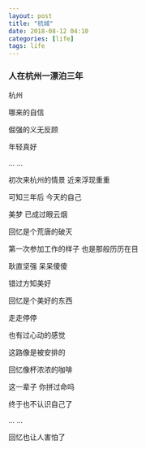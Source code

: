 ```yaml
---
layout: post
title: "杭城"
date: 2018-08-12 04:10
categories: [life]
tags: life
---
```


### 人在杭州一漂泊三年



杭州

哪来的自信

倔强的义无反顾

年轻真好



... ...



初次来杭州的情景 近来浮现重重

可知三年后 今天的自己

美梦 已成过眼云烟

回忆是个荒唐的破灭



第一次参加工作的样子 也是那般历历在目

耿直坚强 呆呆傻傻

错过方知美好

回忆是个美好的东西



走走停停

也有过心动的感觉

这路像是被安排的

回忆像杯浓浓的咖啡



这一辈子 你拼过命吗

终于也不认识自己了

... ...

回忆也让人害怕了



